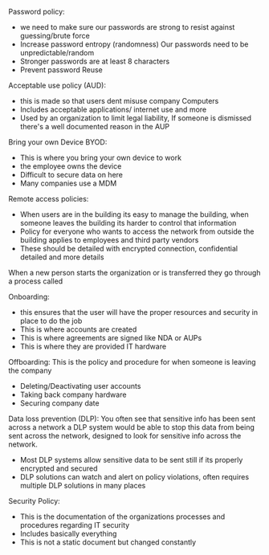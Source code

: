 
Password policy: 
- we need to make sure our passwords are strong to resist against guessing/brute force
- Increase password entropy (randomness) Our passwords need to be unpredictable/random 
- Stronger passwords are at least 8 characters
- Prevent password Reuse







Acceptable use policy (AUD):
- this is made so that users dent misuse company Computers 
- Includes acceptable applications/ internet use and more
- Used by an organization to limit legal liability, If someone is dismissed there's a well documented reason in the AUP 






Bring your own Device BYOD:
- This is where you bring your own device to work 
- the employee owns the device
- Difficult to secure data on here
- Many companies use a MDM 







Remote access policies:
- When users are in the building its easy to manage the building, when someone leaves the building its harder to control that information 
- Policy for everyone who wants to access the network from outside the building applies to employees and third party vendors
- These should be detailed with encrypted connection, confidential detailed and more details 







When a new person starts the organization or is transferred they go through a process called 

Onboarding:
- this ensures that the user will have the proper resources and security in place to do the job
- This is where accounts are created 
- This is where agreements are signed like NDA or AUPs 
- This is where they are provided IT hardware 







Offboarding:
This is the policy and procedure for when someone is leaving the company
- Deleting/Deactivating user accounts
- Taking back company hardware
- Securing company date








Data loss prevention (DLP):
You often see that sensitive info has been sent across a network a DLP system would be able to stop this data from being sent across the network, designed to look for sensitive info across the network. 
- Most DLP systems allow sensitive data to be sent still if its properly encrypted and secured 
- DLP solutions can watch and alert on policy violations, often requires multiple DLP solutions in many places




Security Policy:
- This is the documentation of the organizations processes and procedures regarding IT security 
- Includes basically everything
- This is not a static document but changed constantly